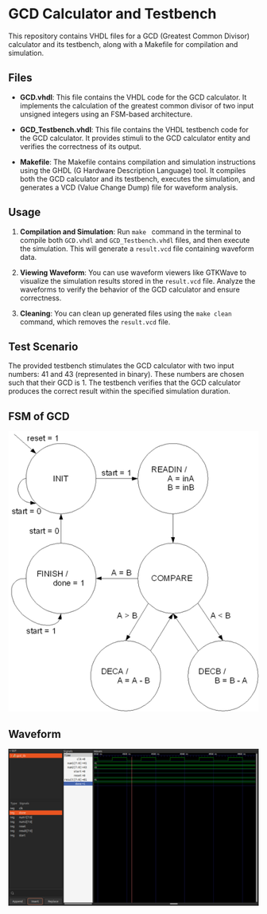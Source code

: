 # GCD Calculator and Testbench

This repository contains VHDL files for a GCD (Greatest Common Divisor) calculator and its testbench, along with a Makefile for compilation and simulation.

## Files

- **GCD.vhdl**: This file contains the VHDL code for the GCD calculator. It implements the calculation of the greatest common divisor of two input unsigned integers using an FSM-based architecture.

- **GCD_Testbench.vhdl**: This file contains the VHDL testbench code for the GCD calculator. It provides stimuli to the GCD calculator entity and verifies the correctness of its output.

- **Makefile**: The Makefile contains compilation and simulation instructions using the GHDL (G Hardware Description Language) tool. It compiles both the GCD calculator and its testbench, executes the simulation, and generates a VCD (Value Change Dump) file for waveform analysis.

## Usage

1. **Compilation and Simulation**: Run `make ` command in the terminal to compile both `GCD.vhdl` and `GCD_Testbench.vhdl` files, and then execute the simulation. This will generate a `result.vcd` file containing waveform data.

2. **Viewing Waveform**: You can use waveform viewers like GTKWave to visualize the simulation results stored in the `result.vcd` file. Analyze the waveforms to verify the behavior of the GCD calculator and ensure correctness.

3. **Cleaning**: You can clean up generated files using the `make clean` command, which removes the `result.vcd` file.

## Test Scenario

The provided testbench stimulates the GCD calculator with two input numbers: 41 and 43 (represented in binary). These numbers are chosen such that their GCD is 1. The testbench verifies that the GCD calculator produces the correct result within the specified simulation duration.



## FSM of GCD

![GCD-FSM](https://github.com/Samirlamichhane10/Vhdl-assignments/blob/main/GCD/lab2_gcd.png)

## Waveform 
![GCD-waveform](https://github.com/Samirlamichhane10/Vhdl-assignments/blob/main/GCD/GCD.png)

